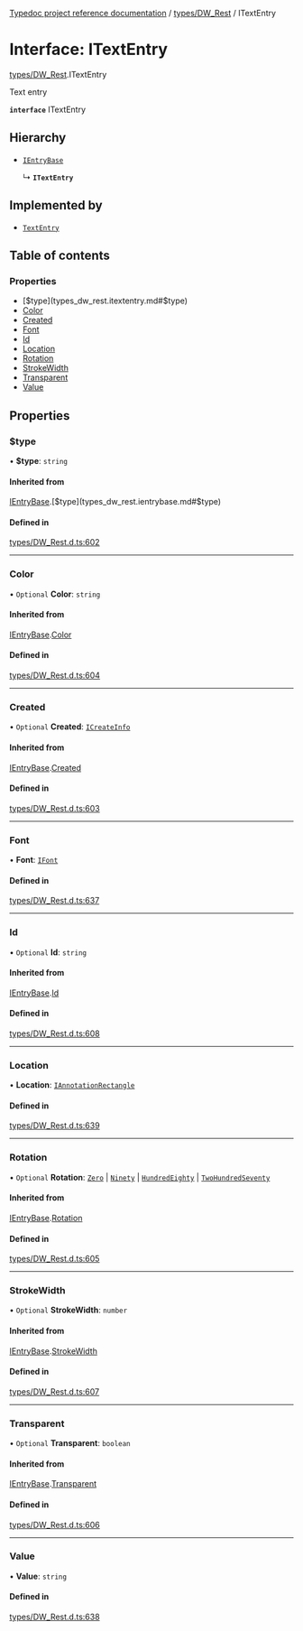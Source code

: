 [Typedoc project reference documentation](../README.md) / [types/DW_Rest](../modules/types_dw_rest.md) / ITextEntry

# Interface: ITextEntry

[types/DW_Rest](../modules/types_dw_rest.md).ITextEntry

Text entry

**`interface`** ITextEntry

## Hierarchy

- [`IEntryBase`](types_dw_rest.ientrybase.md)

  ↳ **`ITextEntry`**

## Implemented by

- [`TextEntry`](../classes/annotations.textentry.md)

## Table of contents

### Properties

- [$type](types_dw_rest.itextentry.md#$type)
- [Color](types_dw_rest.itextentry.md#color)
- [Created](types_dw_rest.itextentry.md#created)
- [Font](types_dw_rest.itextentry.md#font)
- [Id](types_dw_rest.itextentry.md#id)
- [Location](types_dw_rest.itextentry.md#location)
- [Rotation](types_dw_rest.itextentry.md#rotation)
- [StrokeWidth](types_dw_rest.itextentry.md#strokewidth)
- [Transparent](types_dw_rest.itextentry.md#transparent)
- [Value](types_dw_rest.itextentry.md#value)

## Properties

### $type

• **$type**: `string`

#### Inherited from

[IEntryBase](types_dw_rest.ientrybase.md).[$type](types_dw_rest.ientrybase.md#$type)

#### Defined in

[types/DW_Rest.d.ts:602](https://github.com/DocuWare/REST-Sample-TS/blob/beb3ada/src/types/DW_Rest.d.ts#L602)

___

### Color

• `Optional` **Color**: `string`

#### Inherited from

[IEntryBase](types_dw_rest.ientrybase.md).[Color](types_dw_rest.ientrybase.md#color)

#### Defined in

[types/DW_Rest.d.ts:604](https://github.com/DocuWare/REST-Sample-TS/blob/beb3ada/src/types/DW_Rest.d.ts#L604)

___

### Created

• `Optional` **Created**: [`ICreateInfo`](types_dw_rest.icreateinfo.md)

#### Inherited from

[IEntryBase](types_dw_rest.ientrybase.md).[Created](types_dw_rest.ientrybase.md#created)

#### Defined in

[types/DW_Rest.d.ts:603](https://github.com/DocuWare/REST-Sample-TS/blob/beb3ada/src/types/DW_Rest.d.ts#L603)

___

### Font

• **Font**: [`IFont`](types_dw_rest.ifont.md)

#### Defined in

[types/DW_Rest.d.ts:637](https://github.com/DocuWare/REST-Sample-TS/blob/beb3ada/src/types/DW_Rest.d.ts#L637)

___

### Id

• `Optional` **Id**: `string`

#### Inherited from

[IEntryBase](types_dw_rest.ientrybase.md).[Id](types_dw_rest.ientrybase.md#id)

#### Defined in

[types/DW_Rest.d.ts:608](https://github.com/DocuWare/REST-Sample-TS/blob/beb3ada/src/types/DW_Rest.d.ts#L608)

___

### Location

• **Location**: [`IAnnotationRectangle`](types_dw_rest.iannotationrectangle.md)

#### Defined in

[types/DW_Rest.d.ts:639](https://github.com/DocuWare/REST-Sample-TS/blob/beb3ada/src/types/DW_Rest.d.ts#L639)

___

### Rotation

• `Optional` **Rotation**: [`Zero`](../enums/types_dw_rest.rotation.md#zero) \| [`Ninety`](../enums/types_dw_rest.rotation.md#ninety) \| [`HundredEighty`](../enums/types_dw_rest.rotation.md#hundredeighty) \| [`TwoHundredSeventy`](../enums/types_dw_rest.rotation.md#twohundredseventy)

#### Inherited from

[IEntryBase](types_dw_rest.ientrybase.md).[Rotation](types_dw_rest.ientrybase.md#rotation)

#### Defined in

[types/DW_Rest.d.ts:605](https://github.com/DocuWare/REST-Sample-TS/blob/beb3ada/src/types/DW_Rest.d.ts#L605)

___

### StrokeWidth

• `Optional` **StrokeWidth**: `number`

#### Inherited from

[IEntryBase](types_dw_rest.ientrybase.md).[StrokeWidth](types_dw_rest.ientrybase.md#strokewidth)

#### Defined in

[types/DW_Rest.d.ts:607](https://github.com/DocuWare/REST-Sample-TS/blob/beb3ada/src/types/DW_Rest.d.ts#L607)

___

### Transparent

• `Optional` **Transparent**: `boolean`

#### Inherited from

[IEntryBase](types_dw_rest.ientrybase.md).[Transparent](types_dw_rest.ientrybase.md#transparent)

#### Defined in

[types/DW_Rest.d.ts:606](https://github.com/DocuWare/REST-Sample-TS/blob/beb3ada/src/types/DW_Rest.d.ts#L606)

___

### Value

• **Value**: `string`

#### Defined in

[types/DW_Rest.d.ts:638](https://github.com/DocuWare/REST-Sample-TS/blob/beb3ada/src/types/DW_Rest.d.ts#L638)
